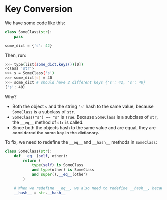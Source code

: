# Key Conversion

We have some code like this:

```python
class SomeClass(str):
    pass

some_dict = {'s': 42}
```

Then, run:

```bash
>>> type(list(some_dict.keys())[0])
<class 'str'>
>>> s = SomeClass('s')
>>> some_dict[s] = 40
>>> some_dict # should have 2 different keys {'s': 42, 's': 40}
{'s': 40}
```

Why?

- Both the object `s` and the string `'s'` hash to the same value, because `SomeClass` is a subclass of `str`.
- `SomeClass("s") == "s"` is `True`. Because `SomeClass` is a subclass of `str`, the `__eq__` method of `str` is called.
- Since both the objects hash to the same value and are equal, they are considered the same key in the dictionary.

To fix, we need to redefine the `__eq__` and `__hash__` methods in `SomeClass`:

```python
class SomeClass(str):
    def __eq__(self, other):
        return (
            type(self) is SomeClass
            and type(other) is SomeClass
            and super().__eq__(other)
        )

    # When we redefine __eq__, we also need to redefine __hash__, because Python won't inherit the default __hash__ implementation from str.
    __hash__ = str.__hash__
```
